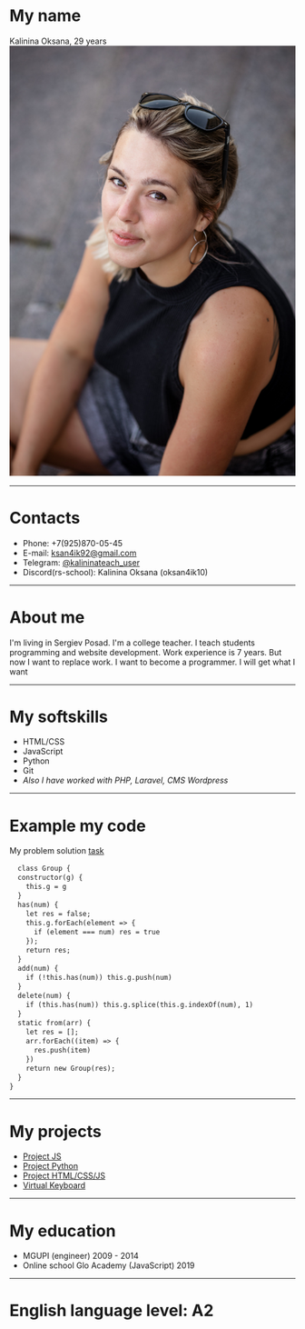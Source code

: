 # My name
Kalinina Oksana, 29 years ![photo](0132.jpg)

*****

# Сontacts
* Phone: +7(925)870-05-45
* E-mail: ksan4ik92@gmail.com
* Telegram: [@kalininateach_user](https://t.me/kalininateach_user)
* Discord(rs-school): Kalinina Oksana (oksan4ik10)

*****

# About me

I'm living in Sergiev Posad. I'm a college teacher. I teach students programming and website development.  Work experience is 7 years. But now I want to replace work. I want to become a programmer.
I will get what I want

*****

# My softskills

* HTML/CSS
* JavaScript
* Python
* Git
* _Also I have worked with PHP, Laravel, CMS Wordpress_

*****

# Example my code

My problem solution [task](https://eloquentjavascript.net/06_object.html)
```
  class Group {
  constructor(g) {
    this.g = g
  }
  has(num) {
    let res = false;
    this.g.forEach(element => {
      if (element === num) res = true
    });
    return res;
  }
  add(num) {
    if (!this.has(num)) this.g.push(num)
  }
  delete(num) {
    if (this.has(num)) this.g.splice(this.g.indexOf(num), 1)
  }
  static from(arr) {
    let res = [];
    arr.forEach((item) => {
      res.push(item)
    })
    return new Group(res);
  }
}
```
*****

# My projects

* [Project JS](https://github.com/oksan4ik10/diplomGlo)
* [Project Python](https://github.com/oksan4ik10/bmi/tree/day5)
* [Project HTML/CSS/JS](https://github.com/oksan4ik10/mySite)
* [Virtual Keyboard](https://github.com/oksan4ik10/virtual-keyboard)

*****

# My education

* MGUPI (engineer) 2009 - 2014
* Online school Glo Academy (JavaScript) 2019


*****

# English language level: A2

